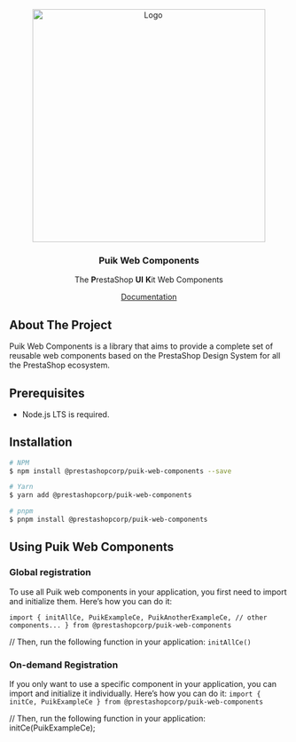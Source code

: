 <div align="center">
  <a href="https://prestashop.com">
    <img src="https://prestashop.com/sites/default/files/email/logo_x2_rebrand.png" alt="Logo" width="420">
  </a>

<h3 align="center">Puik Web Components</h3>

  <p align="center">
    The <b>P</b>restaShop <b>UI</b> <b>K</b>it Web Components
  </p>
  <a href="https://uikit.prestashop.com/">Documentation</a>
</div>

## About The Project

Puik Web Components is a library that aims to provide a complete set of reusable web components based on the PrestaShop Design System for all the PrestaShop ecosystem.

## Prerequisites

- Node.js LTS is required.

## Installation

```sh
# NPM
$ npm install @prestashopcorp/puik-web-components --save

# Yarn
$ yarn add @prestashopcorp/puik-web-components

# pnpm
$ pnpm install @prestashopcorp/puik-web-components
```

## Using Puik Web Components

### Global registration

To use all Puik web components in your application, you first need to import and initialize them. Here’s how you can do it:

`import {
  initAllCe,
  PuikExampleCe,
  PuikAnotherExampleCe,
  // other components...
 } from @prestashopcorp/puik-web-components`

// Then, run the following function in your application:
`initAllCe()`

### On-demand Registration

If you only want to use a specific component in your application, you can import and initialize it individually. Here’s how you can do it:
`import { initCe, PuikExampleCe } from @prestashopcorp/puik-web-components`

// Then, run the following function in your application:
initCe(PuikExampleCe);
